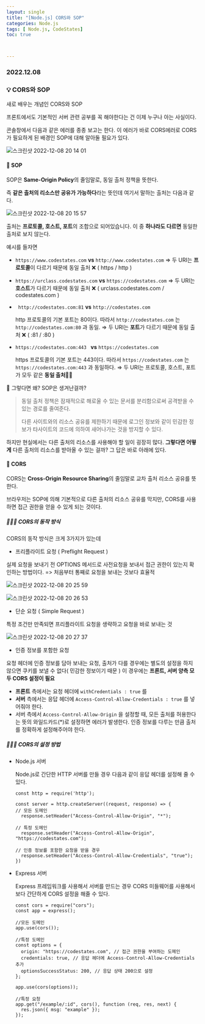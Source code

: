```yaml
---
layout: single
title: "[Node.js] CORS와 SOP"
categories: Node.js
tags: [ Node.js, CodeStates]
toc: true



---
```


### 2022.12.08

### 💡  CORS와 SOP

새로 배우는 개념인 CORS와 SOP 

프론트에서도 기본적인 서버 관련 공부를 꼭 해야한다는 건 이제 누구나 아는 사실이다. 

콘솔창에서 다음과 같은 에러를 종종 보고는 한다. 이 에러가 바로 CORS에러로 CORS가 필요하게 된 배경인 SOP에 대해 알아둘 필요가 있다. 

![스크린샷 2022-12-08 20 14 01](https://user-images.githubusercontent.com/104547038/206432867-0c171ab8-b4f0-4a03-ae7a-6381b26642b8.png)

#### 📌 SOP

SOP은 **Same-Origin Policy**의 줄임말로, 동일 출처 정책을 뜻한다.

즉 **같은 출처의 리소스만 공유가 가능하다**라는 뜻인데 여기서 말하는 출처는 다음과 같다. 

![스크린샷 2022-12-08 20 15 57](https://user-images.githubusercontent.com/104547038/206433243-04d190f2-45f4-435f-b59f-62524631b0c7.png)

출처는 **프로토콜, 호스트, 포트**의 조합으로 되어있습니다. 이 중 **하나라도 다르면** 동일한 출처로 보지 않는다. 

예시를 들자면

- `https://www.codestates.com` **vs** `http://www.codestates.com` ⇒ 두 URI는 **프로토콜**이 다르기 때문에 동일 출처 ❌ ( https / http )

- `https://urclass.codestates.com` **vs** `https://codestates.com` ⇒ 두 URI는 **호스트**가 다르기 때문에 동일 출처 ❌ ( urclass.codestates.com / codestates.com )

- ` http://codestates.com:81` **vs** `http://codestates.com`

  http 프로토콜의 기본 포트는 80이다. 따라서 `http://codestates.com` 는 `http://codestates.com:80` 과 동일. ⇒ 두 URI는 **포트**가 다르기 때문에 동일 출처 ❌ ( :81 / :80 )

- `https://codestates.com:443 ` **vs** `https://codestates.com`

  https 프로토콜의 기본 포트는 443이다. 따라서 `https://codestates.com` 는 `https://codestates.com:443` 과 동일하다. ⇒ 두 URI는 프로토콜, 호스트, 포트가 모두 같은 **동일 출처**🙆‍♂️

🧐 그렇다면 왜? SOP은 생겨난걸까? 

> 동일 출처 정책은 잠재적으로 해로울 수 있는 문서를 분리함으로써 공격받을 수 있는 경로를 줄여준다. 
>
> 다른 사이트와의 리소스 공유를 제한하기 때문에 로그인 정보와 같이 민감한 정보가 타사이트의 코드에 의하여 새어나가는 것을 방지할 수 있다. 

하지만 현실에서는 다른 출처의 리소스를 사용해야 할 일이 굉장히 많다. **그렇다면 어떻게** 다른 출처의 리소스를 받아올 수 있는 걸까? 그 답은 바로 아래에 있다. 

#### 📌 CORS

 CORS는 **Cross-Origin Resource Sharing**의 줄임말로 교차 출처 리소스 공유를 뜻한다.

브라우저는 SOP에 의해 기본적으로 다른 출처의 리소스 공유를 막지만, CORS를 사용하면 접근 권한을 얻을 수 있게 되는 것이다.

##### 👨🏻‍💻 CORS의 동작 방식

CORS의 동작 방식은 크게 3가지가 있는데 

* 프리플라이트 요청 ( Preflight Request )

실제 요청을 보내기 전 OPTIONS 메서드로 사전요청을 보내서 접근 권한이 있는지 확인하는 방법이다. => 처음부터 통째로 요청을 보내는 것보다 효율적

![스크린샷 2022-12-08 20 25 59](https://user-images.githubusercontent.com/104547038/206435076-8f012b15-91da-411c-ad96-45fbc909f101.png)

![스크린샷 2022-12-08 20 26 53](https://user-images.githubusercontent.com/104547038/206435237-b4c4bcd5-05cd-4f1f-9fb3-8ad46c0ff75b.png)



* 단순 요청 ( Simple Request )

특정 조건만 만족되면 프리플라이트 요청을 생략하고 요청을 바로 보내는 것 

![스크린샷 2022-12-08 20 27 37](https://user-images.githubusercontent.com/104547038/206435370-4c314943-c139-4058-bf75-eb028f9dc90d.png)

* 인증 정보를 포함한 요청 

요청 헤더에 인증 정보를 담아 보내는 요청, 출처가 다를 경우에는 별도의 설정을 하지 않으면 쿠키를 보낼 수 없다( 민감한 정보이기 때문 ) 이 경우에는 **프론트, 서버 양측 모두 CORS 설정이 필요**

- **프론트** 측에서는 요청 헤더에 `withCredentials : true` 를 
- **서버** 측에서는 응답 헤더에 `Access-Control-Allow-Credentials : true` 를 넣어줘야 한다.
- 서버 측에서 `Access-Control-Allow-Origin` 을 설정할 때, 모든 출처를 허용한다는 뜻의 와일드카드(*)로 설정하면 에러가 발생한다. 인증 정보를 다루는 만큼 출처를 정확하게 설정해주어야 한다.

##### 👨🏻‍💻 CORS의 설정 방법

* Node.js 서버 

  Node.js로 간단한 HTTP 서버를 만들 경우 다음과 같이 응답 헤더를 설정해 줄 수 있다. 

  ```react
  const http = require('http');
  
  const server = http.createServer((request, response) => {
  // 모든 도메인
    response.setHeader("Access-Control-Allow-Origin", "*");
  
  // 특정 도메인
    response.setHeader("Access-Control-Allow-Origin", "https://codestates.com");
  
  // 인증 정보를 포함한 요청을 받을 경우
    response.setHeader("Access-Control-Allow-Credentials", "true");
  })
  ```

  

* Express 서버

  Express 프레임워크를 사용해서 서버를 만드는 경우 CORS 미들웨어를 사용해서 보다 간단하게 CORS 설정을 해줄 수 있다. 

  ```react
  const cors = require("cors");
  const app = express();
  
  //모든 도메인
  app.use(cors());
  
  //특정 도메인
  const options = {
    origin: "https://codestates.com", // 접근 권한을 부여하는 도메인
    credentials: true, // 응답 헤더에 Access-Control-Allow-Credentials 추가
    optionsSuccessStatus: 200, // 응답 상태 200으로 설정
  };
  
  app.use(cors(options));
  
  //특정 요청
  app.get("/example/:id", cors(), function (req, res, next) {
    res.json({ msg: "example" });
  });
  ```

  

